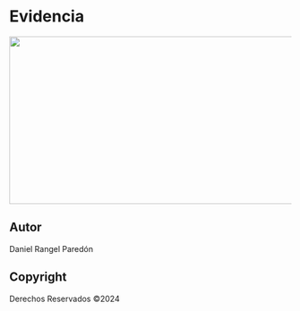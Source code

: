 # Evidencia
<p align="center">
    <img src="https://user-images.githubusercontent.com/8560750/195950148-0c0df38e-5f96-45ae-87c3-6922738c612d.jpg" alt="Logo" width=1200 height=300>
</p>

## Autor
Daniel Rangel Paredón

## Copyright
Derechos Reservados ©2024

